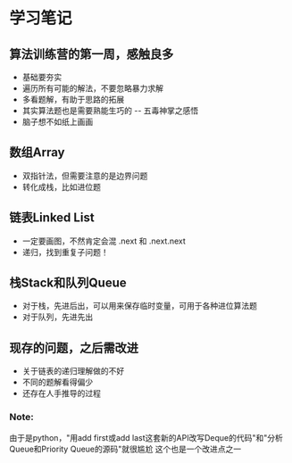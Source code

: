 # 学习笔记

## 算法训练营的第一周，感触良多
- 基础要夯实
- 遍历所有可能的解法，不要忽略暴力求解
- 多看题解，有助于思路的拓展
- 其实算法题也是需要熟能生巧的 -- 五毒神掌之感悟
- 脑子想不如纸上画画


## 数组Array
- 双指针法，但需要注意的是边界问题
- 转化成栈，比如进位题


## 链表Linked List
- 一定要画图，不然肯定会混 .next 和 .next.next
- 递归，找到重复子问题！

## 栈Stack和队列Queue
- 对于栈，先进后出，可以用来保存临时变量，可用于各种进位算法题
- 对于队列，先进先出

## 现存的问题，之后需改进
- 关于链表的递归理解做的不好
- 不同的题解看得偏少
- 还存在人手推导的过程

### Note:
由于是python，"用add first或add last这套新的API改写Deque的代码"和"分析Queue和Priority Queue的源码"就很尴尬
这个也是一个改进点之一